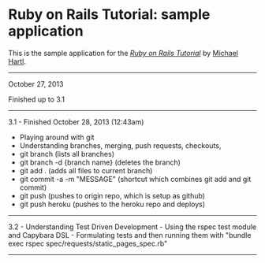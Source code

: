 # Ruby on Rails Tutorial: sample application

This is the sample application for
the [*Ruby on Rails Tutorial*](http://railstutorial.org/)
by [Michael Hartl](http://michaelhartl.com/).

---- 

October 27, 2013

Finished up to 3.1

----

3.1 - Finished October 28, 2013 (12:43am)
   - Playing around with git
   - Understanding branches, merging, push requests, checkouts, 
   - git branch (lists all branches)
   - git branch -d {branch name} (deletes the branch)
   - git add . (adds all files to current branch)
   - git commit -a -m "MESSAGE" (shortcut which combines git add and git commit)
   - git push (pushes to origin repo, which is setup as github)
   - git push heroku (pushes to the heroku repo and deploys)



----

3.2 - Understanding Test Driven Development
    - Using the rspec test module and Capybara DSL
    - Formulating tests and then running them with "bundle exec rspec spec/requests/static_pages_spec.rb"

----



